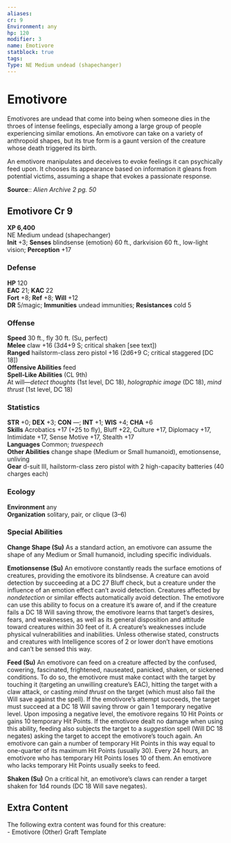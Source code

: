 ```yaml
---
aliases: 
cr: 9
Environment: any
hp: 120
modifier: 3
name: Emotivore
statblock: true
tags: 
Type: NE Medium undead (shapechanger)  
---
```


# Emotivore

Emotivores are undead that come into being when someone dies in the throes of intense feelings, especially among a large group of people experiencing similar emotions. An emotivore can take on a variety of anthropoid shapes, but its true form is a gaunt version of the creature whose death triggered its birth.

An emotivore manipulates and deceives to evoke feelings it can psychically feed upon. It chooses its appearance based on information it gleans from potential victims, assuming a shape that evokes a passionate response.

**Source**:: _Alien Archive 2 pg. 50_

## Emotivore Cr 9

**XP 6,400**  
NE Medium undead (shapechanger)  
**Init** +3; **Senses** blindsense (emotion) 60 ft., darkvision 60 ft., low-light vision; **Perception** +17  

### Defense

**HP** 120  
**EAC** 21; **KAC** 22  
**Fort** +8; **Ref** +8; **Will** +12  
**DR** 5/magic; **Immunities** undead immunities; **Resistances** cold 5  

### Offense

**Speed** 30 ft., fly 30 ft. (Su, perfect)  
**Melee** claw +16 (3d4+9 S; critical shaken \[see text\])  
**Ranged** hailstorm-class zero pistol +16 (2d6+9 C; critical staggered \[DC 18\])  
**Offensive Abilities** feed  
**Spell-Like Abilities** (CL 9th)  
At will—_detect thoughts_ (1st level, DC 18), _holographic image_ (DC 18), _mind thrust_ (1st level, DC 18)

### Statistics

**STR** +0; **DEX** +3; **CON** —; **INT** +1; **WIS** +4; **CHA** +6  
**Skills** Acrobatics +17 (+25 to fly), Bluff +22, Culture +17, Diplomacy +17, Intimidate +17, Sense Motive +17, Stealth +17  
**Languages** Common; _truespeech_  
**Other Abilities** change shape (Medium or Small humanoid), emotionsense, unliving  
**Gear** d-suit III, hailstorm-class zero pistol with 2 high-capacity batteries (40 charges each)

### Ecology

**Environment** any  
**Organization** solitary, pair, or clique (3–6)

### Special Abilities

**Change Shape (Su)** As a standard action, an emotivore can assume the shape of any Medium or Small humanoid, including specific individuals.

**Emotionsense (Su)** An emotivore constantly reads the surface emotions of creatures, providing the emotivore its blindsense. A creature can avoid detection by succeeding at a DC 27 Bluff check, but a creature under the influence of an emotion effect can’t avoid detection. Creatures affected by _nondetection_ or similar effects automatically avoid detection. The emotivore can use this ability to focus on a creature it’s aware of, and if the creature fails a DC 18 Will saving throw, the emotivore learns that target’s desires, fears, and weaknesses, as well as its general disposition and attitude toward creatures within 30 feet of it. A creature’s weaknesses include physical vulnerabilities and inabilities. Unless otherwise stated, constructs and creatures with Intelligence scores of 2 or lower don’t have emotions and can’t be sensed this way.

**Feed (Su)** An emotivore can feed on a creature affected by the confused, cowering, fascinated, frightened, nauseated, panicked, shaken, or sickened conditions. To do so, the emotivore must make contact with the target by touching it (targeting an unwilling creature’s EAC), hitting the target with a claw attack, or casting _mind thrust_ on the target (which must also fail the Will save against the spell). If the emotivore’s attempt succeeds, the target must succeed at a DC 18 Will saving throw or gain 1 temporary negative level. Upon imposing a negative level, the emotivore regains 10 Hit Points or gains 10 temporary Hit Points. If the emotivore dealt no damage when using this ability, feeding also subjects the target to a _suggestion_ spell (Will DC 18 negates) asking the target to accept the emotivore’s touch again. An emotivore can gain a number of temporary Hit Points in this way equal to one-quarter of its maximum Hit Points (usually 30). Every 24 hours, an emotivore who has temporary Hit Points loses 10 of them. An emotivore who lacks temporary Hit Points usually seeks to feed.

**Shaken (Su)** On a critical hit, an emotivore’s claws can render a target shaken for 1d4 rounds (DC 18 Will save negates).

## Extra Content

The following extra content was found for this creature:  
\- Emotivore (Other) Graft Template
